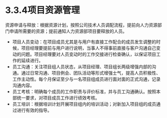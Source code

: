 # 3.3.4项目资源管理

资源申请与释放：根据资源计划，按照公司技术人员调配流程，提前向人力资源部门申请所需要的资源；提前通知人力资源部项目要释放的人员。 
- 项目人员变动：在项目成员尤其是与用户有直接工作配合的成员发生调整的时候，项目经理要提前与用户进行说明，当事人不得事前直接与客户沟通自己变动的问题。项目经理要对人员变动时的工作交接进行检查确认，以保证项目工作的延续进行。 
- 员工沟通：关注项目组人员状态，从项目经理、项目组长两级增强内部的沟通。通过日常沟通、项目例会、团队活动等形式增强士气，提高人员积极性、工作主动性。每个月保证至少与一名项目组成员进行面对面的正式沟通，记录沟通内容。 
- 员工考核：明确每个成员的工作职责与评价标准，并与员工沟通确认。按照本部统一要求，对项目成员工作进行绩效考核。 
- 员工培训：根据培训计划开展项目组内的培训活动；对新加入项目组的成员通过进行有效的指导。
